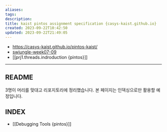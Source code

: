 ```yaml
---
aliases: 
tags: 
description:
title: kaist pintos assignment specification {casys-kaist.github.io}
created: 2023-09-22T10:42:50
updated: 2023-09-22T21:49:05
---
```

- <https://casys-kaist.github.io/pintos-kaist/>
- [swjungle-week07-09](https://github.com/ChoiWheatley/swjungle-week07-09)
- [[prj1.threads.indroduction {pintos}]]
___

## README

3명이 머리를 맞대고 리포지토리에 정리했습니다. 본 페이지는 인덱싱으로만 활용할 예정입니다.

## INDEX

- [[Debugging Tools {pintos}]]